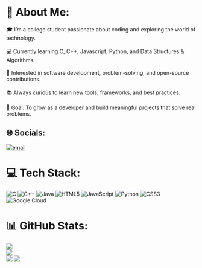 # 💫 About Me:
🎓 I’m a college student passionate about coding and exploring the world of technology.<br><br>💻 Currently learning C, C++, Javascript, Python, and Data Structures & Algorithms.<br><br>🚀 Interested in software development, problem-solving, and open-source contributions.<br><br>📚 Always curious to learn new tools, frameworks, and best practices.<br><br>🎯 Goal: To grow as a developer and build meaningful projects that solve real problems.


## 🌐 Socials:
[![email](https://img.shields.io/badge/Email-D14836?logo=gmail&logoColor=white)](mailto:mayankbrawler@gmail.com) 

# 💻 Tech Stack:
![C](https://img.shields.io/badge/c-%2300599C.svg?style=plastic&logo=c&logoColor=white) ![C++](https://img.shields.io/badge/c++-%2300599C.svg?style=plastic&logo=c%2B%2B&logoColor=white) ![Java](https://img.shields.io/badge/java-%23ED8B00.svg?style=plastic&logo=openjdk&logoColor=white) ![HTML5](https://img.shields.io/badge/html5-%23E34F26.svg?style=plastic&logo=html5&logoColor=white) ![JavaScript](https://img.shields.io/badge/javascript-%23323330.svg?style=plastic&logo=javascript&logoColor=%23F7DF1E) ![Python](https://img.shields.io/badge/python-3670A0?style=plastic&logo=python&logoColor=ffdd54) ![CSS3](https://img.shields.io/badge/css3-%231572B6.svg?style=plastic&logo=css3&logoColor=white) ![Google Cloud](https://img.shields.io/badge/GoogleCloud-%234285F4.svg?style=plastic&logo=google-cloud&logoColor=white)


# 📊 GitHub Stats:

![](https://github-readme-stats.vercel.app/api?username=Mayank-Singh-X1&show_icons=true&bg_color=30,0f0c29,302b63,24243e&title_color=00f7ff&text_color=ffffff&include_all_commits=true&count_private=true&hide_border=false)<br/>
![](https://nirzak-streak-stats.vercel.app/?user=Mayank-Singh-X1&background=30,0f0c29,302b63,24243e&ring=00f7ff&fire=00f7ff&currStreakLabel=00f7ff&sideLabels=ffffff&dates=ffffff&stroke=000000&hide_border=false)<br/>
![](https://github-readme-stats.vercel.app/api/top-langs/?username=Mayank-Singh-X1&bg_color=30,0f0c29,302b63,24243e&title_color=00f7ff&text_color=ffffff&layout=compact&hide_border=false&count_private=false)
[![](https://visitcount.itsvg.in/api?id=Mayank-Singh-X1&icon=0&color=1)](https://visitcount.itsvg.in)
